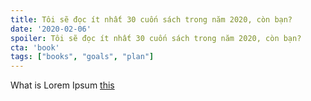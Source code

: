 ```yaml
---
title: Tôi sẽ đọc ít nhất 30 cuốn sách trong năm 2020, còn bạn?
date: '2020-02-06'
spoiler: Tôi sẽ đọc ít nhất 30 cuốn sách trong năm 2020, còn bạn?
cta: 'book'
tags: ["books", "goals", "plan"]
---
```


What is Lorem Ipsum [this](/started-my-blog/)
